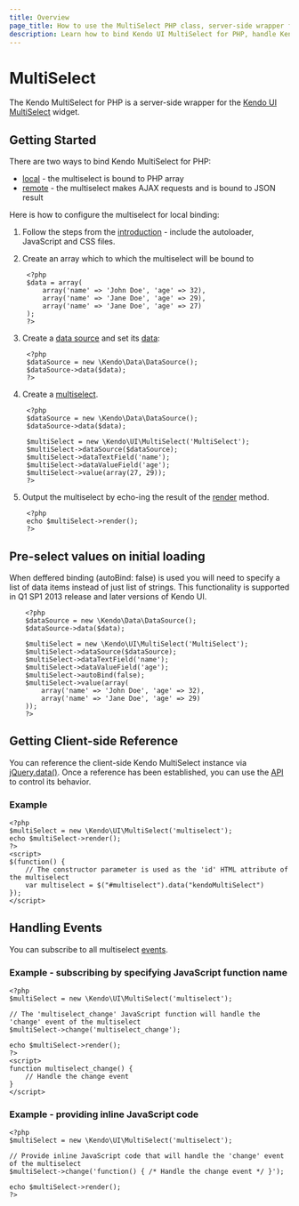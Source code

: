 ```yaml
---
title: Overview
page_title: How to use the MultiSelect PHP class, server-side wrapper for Kendo UI MultiSelect widget
description: Learn how to bind Kendo UI MultiSelect for PHP, handle Kendo UI MultiSelect Events, access an existing multiselect.
---
```


# MultiSelect

The Kendo MultiSelect for PHP is a server-side wrapper for the [Kendo UI MultiSelect](/api/web/multiselect) widget.

## Getting Started

There are two ways to bind Kendo MultiSelect for PHP:

* [local](/php/widgets/multiselect/local-binding) - the multiselect is bound to PHP array
* [remote](/php/widgets/multiselect/remote-binding) - the multiselect makes AJAX requests and is bound to JSON result

Here is how to configure the multiselect for local binding:

1. Follow the steps from the [introduction](/php/introduction) - include the autoloader, JavaScript and CSS files.
2. Create an array which to which the multiselect will be bound to

        <?php
        $data = array(
            array('name' => 'John Doe', 'age' => 32),
            array('name' => 'Jane Doe', 'age' => 29),
            array('name' => 'Jane Doe', 'age' => 27)
        );
        ?>
3. Create a [data source](/api/wrappers/php/Kendo/Data/DataSource) and set its [data](/api/wrappers/php/Kendo/Data/DataSource#data):

        <?php
        $dataSource = new \Kendo\Data\DataSource();
        $dataSource->data($data);
        ?>
4. Create a [multiselect](/api/wrappers/php/Kendo/UI/MultiSelect).

        <?php
        $dataSource = new \Kendo\Data\DataSource();
        $dataSource->data($data);

        $multiSelect = new \Kendo\UI\MultiSelect('MultiSelect');
        $multiSelect->dataSource($dataSource);
        $multiSelect->dataTextField('name');
        $multiSelect->dataValueField('age');
        $multiSelect->value(array(27, 29));
        ?>
5. Output the multiselect by echo-ing the result of the [render](/api/wrappers/php/Kendo/UI/Widget#render) method.

        <?php
        echo $multiSelect->render();
        ?>
## Pre-select values on initial loading

When deffered binding (autoBind: false) is used you will need to specify a list of data items instead of just list of strings.
This functionality is supported in Q1 SP1 2013 release and later versions of Kendo UI.

        <?php
        $dataSource = new \Kendo\Data\DataSource();
        $dataSource->data($data);

        $multiSelect = new \Kendo\UI\MultiSelect('MultiSelect');
        $multiSelect->dataSource($dataSource);
        $multiSelect->dataTextField('name');
        $multiSelect->dataValueField('age');
        $multiSelect->autoBind(false);
        $multiSelect->value(array(
            array('name' => 'John Doe', 'age' => 32),
            array('name' => 'Jane Doe', 'age' => 29)
        ));
        ?>
## Getting Client-side Reference

You can reference the client-side Kendo MultiSelect instance via [jQuery.data()](http://api.jquery.com/jQuery.data/).
Once a reference has been established, you can use the [API](/api/web/multiselect#methods) to control its behavior.


### Example

    <?php
    $multiSelect = new \Kendo\UI\MultiSelect('multiselect');
    echo $multiSelect->render();
    ?>
    <script>
    $(function() {
        // The constructor parameter is used as the 'id' HTML attribute of the multiselect
        var multiselect = $("#multiselect").data("kendoMultiSelect")
    });
    </script>

## Handling Events

You can subscribe to all multiselect [events](/api/web/multiselect#events).

### Example - subscribing by specifying JavaScript function name

    <?php
    $multiSelect = new \Kendo\UI\MultiSelect('multiselect');

    // The 'multiselect_change' JavaScript function will handle the 'change' event of the multiselect
    $multiSelect->change('multiselect_change');

    echo $multiSelect->render();
    ?>
    <script>
    function multiselect_change() {
        // Handle the change event
    }
    </script>

### Example - providing inline JavaScript code

    <?php
    $multiSelect = new \Kendo\UI\MultiSelect('multiselect');

    // Provide inline JavaScript code that will handle the 'change' event of the multiselect
    $multiSelect->change('function() { /* Handle the change event */ }');

    echo $multiSelect->render();
    ?>
